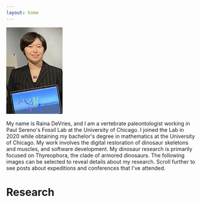 ```yaml
---
layout: home 
---
```


<img src="/assets/ProfilePic_Jan2024_crop.png" alt="Raina DeVries profile picture" width=150px>

My name is Raina DeVries, and I am a vertebrate paleontologist working in Paul Sereno's Fossil Lab at the University of Chicago. I joined the Lab in 2020 while obtaining my bachelor's degree in mathematics at the University of Chicago. My work involves the digital restoration of dinosaur skeletons and muscles, and software development. My dinosaur research is primarily focused on Thyreophora, the clade of armored dinosaurs. The following images can be selected to reveal details about my research. Scroll further to see posts about expeditions and conferences that I've attended.

# Research
